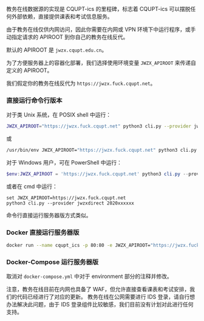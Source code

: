 教务在线数据源的实现是 CQUPT-ics 的里程碑，标志着 CQUPT-ics 可以摆脱任何外部依赖，直接提供课表和考试信息服务。

由于教务在线仅供内网访问，因此你需要在内网或 VPN 环境下中运行程序，或手动指定请求的 APIROOT 到你自己的教务在线反代。

默认的 APIROOT 是 `jwzx.cqupt.edu.cn`。

为了方便服务器上的容器化部署，我们选择使用环境变量 `JWZX_APIROOT` 来传递自定义的 APIROOT。

我们假定你的教务在线反代为 `https://jwzx.fuck.cqupt.net`。

### 直接运行命令行版本
对于类 Unix 系统，在 POSIX shell 中运行：
```bash
JWZX_APIROOT="https://jwzx.fuck.cqupt.net" python3 cli.py --provider jwzxdirect 2020xxxxxx
```
或  
```bash
/usr/bin/env JWZX_APIROOT="https://jwzx.fuck.cqupt.net" python3 cli.py --provider jwzxdirect 2020xxxxxx
```

对于 Windows 用户，可在 PowerShell 中运行：
```powershell
$env:JWZX_APIROOT = 'https://jwzx.fuck.cqupt.net' python3 cli.py --provider jwzxdirect 2020xxxxxx
```
或者在 cmd 中运行：
```batch
set JWZX_APIROOT=https://jwzx.fuck.cqupt.net
python3 cli.py --provider jwzxdirect 2020xxxxxx
```

命令行直接运行服务器版方式类似。

### Docker 直接运行服务器版
```bash
docker run --name cqupt_ics -p 80:80 -e JWZX_APIROOT="https://jwzx.fuck.cqupt.net" ghcr.io/qwqvictor/cqupt_ics
```

### Docker-Compose 运行服务器版
取消对 `docker-compose.yml` 中对于 environment 部分的注释并修改。

注意，教务在线目前在内网也具备了 WAF，但允许直接查看课表和考试安排，我们的代码已经进行了对应的更新。
教务在线在公网需要进行 IDS 登录，请自行想办法解决此问题，由于 IDS 登录组件比较敏感，我们目前没有计划对此进行任何支持。